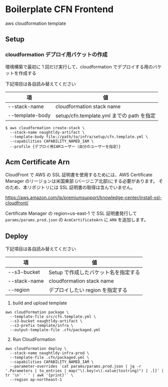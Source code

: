 # Boilerplate CFN Frontend

aws cloudformation template

## Setup

### cloudformation デプロイ用バケットの作成

環境構築で最初に 1 回だけ実行して、cloudformation でデプロイする用のバケットを作成する

下記項目は各自読み替えてください

| 項              | 値                                        |
| --------------- | ----------------------------------------- |
| --stack-name    | cloudformation stack name                 |
| --template-body | setup/cfn.template.yml までの path を指定 |

```
$ aws cloudformation create-stack \
  --stack-name naughtldy-artifact \
  --template-body file://path/to/infra/setup/cfn.template.yml \
  --capabilities CAPABILITY_NAMED_IAM \
  --profile {デプロイ用IAMユーザー（自分のユーザーを指定）}
```

## Acm Certificate Arn

CloudFront で AWS の SSL 証明書を使用するためには、AWS Certificate Manager のリージョンは米国東部 (バージニア北部)にする必要があります。
そのため、本リポジトリには SSL 証明書の取得は含んでいません。

https://aws.amazon.com/jp/premiumsupport/knowledge-center/install-ssl-cloudfront/

Certificate Manager の region=us-east-1 で SSL 証明書発行して `params/params.prod.json` の `AcmCertificateArn` に `ARN` を追加します。

## Deploy

下記項目は各自読み替えてください

| 項           | 値                                   |
| ------------ | ------------------------------------ |
| --s3-bucket  | Setup で作成したバケット名を指定する |
| --stack-name | cloudformation stack name            |
| --region     | デプロイしたい region を指定する     |

1. build and upload template

```
aws cloudformation package \
  --template-file src/cfn.template.yml \
  --s3-bucket naughtldy-artifact \
  --s3-prefix template/infra \
  --output-template-file .cfn/packaged.yml
```

2. Run CloudFormation

```
aws cloudformation deploy \
  --stack-name naughtldy-infra-prod \
  --template-file .cfn/packaged.yml \
  --capabilities CAPABILITY_NAMED_IAM \
  --parameter-overrides `cat params/params.prod.json | jq -r '.Parameters | to_entries | map("\(.key)=\(.value|tostring)") | .[]' | tr '\n' ' ' | awk '{print}'` \
  --region ap-northeast-1
```
